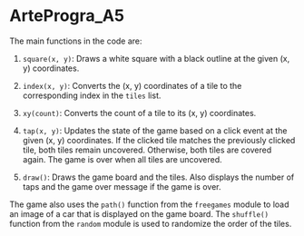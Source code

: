 # ArteProgra_A5

The main functions in the code are:

1. `square(x, y)`: Draws a white square with a black outline at the given (x, y) coordinates.

2. `index(x, y)`: Converts the (x, y) coordinates of a tile to the corresponding index in the `tiles` list.

3. `xy(count)`: Converts the count of a tile to its (x, y) coordinates.

4. `tap(x, y)`: Updates the state of the game based on a click event at the given (x, y) coordinates. If the clicked tile matches the previously clicked tile, both tiles remain uncovered. Otherwise, both tiles are covered again. The game is over when all tiles are uncovered.

5. `draw()`: Draws the game board and the tiles. Also displays the number of taps and the game over message if the game is over.

The game also uses the `path()` function from the `freegames` module to load an image of a car that is displayed on the game board. The `shuffle()` function from the `random` module is used to randomize the order of the tiles.
